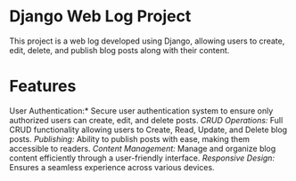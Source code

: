 # Django Web Log Project 
This project is a web log developed using Django, allowing users to create, edit, delete, and publish blog posts along with their content.
# Features
User Authentication:* Secure user authentication system to ensure only authorized users can create, edit, and delete posts.
*CRUD Operations:* Full CRUD functionality allowing users to Create, Read, Update, and Delete blog posts.
*Publishing:* Ability to publish posts with ease, making them accessible to readers.
*Content Management:* Manage and organize blog content efficiently through a user-friendly interface.
*Responsive Design:* Ensures a seamless experience across various devices.
